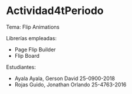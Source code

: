 # Actividad4tPeriodo

Tema: Flip Animations

Librerías empleadas: 
- Page Flip Builder
- Flip Board

Estudiantes:
- Ayala Ayala, Gerson David 25-0900-2018
- Rojas Guido, Jonathan Orlando 25-4763-2016

